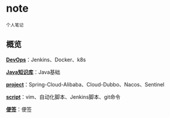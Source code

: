 # note
    
    个人笔记

## 概览

**[DevOps](https://gitee.com/junzijian/note/tree/master/DevOps)**：Jenkins、Docker、k8s

**[Java知识库](https://gitee.com/junzijian/note/tree/master/java知识库)**：Java基础

**[project](https://gitee.com/junzijian/note/tree/master/project)**：Spring-Cloud-Alibaba、Cloud-Dubbo、Nacos、Sentinel

**[script](https://gitee.com/junzijian/note/tree/master/script)**：vim、自动化脚本、Jenkins脚本、git命令

**[便签](https://gitee.com/junzijian/note/tree/master/便签)**：便签

